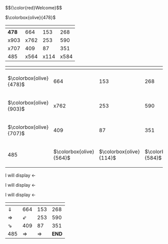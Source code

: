 <p> $${\color{red}Welcome}$$ </p>
<p> $\colorbox{olive}{478}$ </p>

| <!-- -->  | <!-- -->  | <!-- -->  | <!-- -->  |
| ----------| ----------| ----------| ----------|
|  <b>478</b>      |  664      |  153      |  268      |
|  x903      |  x762      |  253      |  590      |
|  x707      |  409      |  87       |  351      |
|  485      |  x564      |  x114      |  x584      |

| <!-- -->  | <!-- -->  | <!-- -->  | <!-- -->  |
| ----------| ----------| ----------| ----------|
|  <p> $\colorbox{olive}{478}$ </p>      |  664      |  153      |  268      |
|  <p> $\colorbox{olive}{903}$ </p>      |  x762      |  253      |  590      |
|  <p> $\colorbox{olive}{707}$ </p>      |  409      |  87       |  351      |
|  485      |  <p> $\colorbox{olive}{564}$ </p>      |  <p> $\colorbox{olive}{114}$ </p>      |  <p> $\colorbox{olive}{584}$ </p>      |

<p>I will display &larr;</p>
<p>I will display &#8592;</p>
<p>I will display &#x2190;</p> 

| <!-- -->  | <!-- -->  | <!-- -->  | <!-- -->  |
| ---------------| ---------------| ---------------|  ---------------|
|  &#x21D3;      |  664           |  153           |  268            |
|  &#x21D2;      |  &#x21D9;      |  253           |  590            |
|  &#x21D8;      |  409           |  87            |  351            |
|  485           |  &#x21D2;      |  &#x21D2;      | <b> END </b>    |
